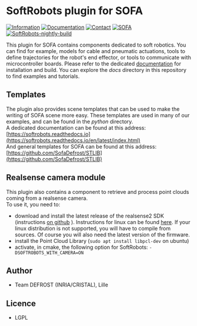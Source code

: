 # SoftRobots plugin for SOFA
[![Information](https://img.shields.io/badge/info-on_website-purple.svg)](https://project.inria.fr/softrobot/)
[![Documentation](https://img.shields.io/badge/doc-on_website-blue.svg)](https://softrobotscomponents.readthedocs.io/en/latest/index.html)
[![Contact](https://img.shields.io/badge/contact-form-green.svg)](https://project.inria.fr/softrobot/contact/) 
[![SOFA](https://img.shields.io/badge/SOFA-on_github-orange.svg)](https://github.com/SofaDefrost/sofa) 
[![SoftRobots-nightly-build](https://github.com/SofaDefrost/SoftRobots/actions/workflows/nighly-build.yml/badge.svg)](https://github.com/SofaDefrost/SoftRobots/actions/workflows/nighly-build.yml)

This plugin for SOFA contains components dedicated to soft robotics. You can find for example, models for cable and pneumatic actuations, tools to define trajectories for the robot's end effector, or tools to communicate with microcontroller boards.
Please refer to the dedicated [documentation](https://project.inria.fr/softrobot/install-get-started-2/) for installation and build. You can explore the *docs* directory in this repository to find examples and tutorials.

## Templates
The plugin also provides scene templates that can be used to make the writing of SOFA scene more easy. These templates are used in many of our examples, and can be found in the *python* directory.   
A dedicated documentation can be found at this address: [https://softrobots.readthedocs.io](https://softrobots.readthedocs.io/en/latest/index.html)  
And general templates for SOFA can be found at this address: [https://github.com/SofaDefrost/STLIB](https://github.com/SofaDefrost/STLIB)

## Realsense camera module
This plugin also contains a component to retrieve and process point clouds coming from a realsense camera.   
To use it, you need to:
- download and install the latest release of the realsense2 SDK (instructions [on github](https://github.com/IntelRealSense/librealsense/) ). Instructions for linux can be found [here](https://github.com/IntelRealSense/librealsense/blob/master/doc/distribution_linux.md#linux-distribution). If your linux distribution is not supported, you will have to compile from sources. Of course you will also need the latest version of the firmware.
- install the Point Cloud Library (`sudo apt install libpcl-dev` on ubuntu)
- activate, in cmake, the following option for SoftRobots: `-DSOFTROBOTS_WITH_CAMERA=ON`

## Author
 - Team DEFROST (INRIA/CRISTAL), Lille

## Licence
 - LGPL
